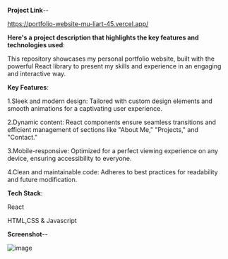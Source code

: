 
**Project Link**--

https://portfolio-website-mu-liart-45.vercel.app/


**Here's a project description that highlights the key features and technologies used**:

This repository showcases my personal portfolio website, built with the powerful React library to present my skills and experience in an engaging and interactive way.

**Key Features**:

1.Sleek and modern design: Tailored with custom design elements and smooth animations for a captivating user experience.

2.Dynamic content: React components ensure seamless transitions and efficient management of sections like "About Me," "Projects," and "Contact."

3.Mobile-responsive: Optimized for a perfect viewing experience on any device, ensuring accessibility to everyone.

4.Clean and maintainable code: Adheres to best practices for readability and future modification.


**Tech Stack**:

React

HTML,CSS & Javascript


**Screenshot**--

![image](https://github.com/Anand9598/Portfolio-Website/assets/141264098/931ce370-b1b0-44af-87d2-25ea580b8fe5)
